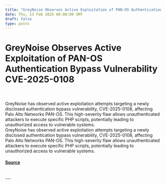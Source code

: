 ```yaml
---
title: "GreyNoise Observes Active Exploitation of PAN-OS Authentication Bypass Vulnerability CVE-2025-0108"
date: Thu, 13 Feb 2025 00:00:00 GMT
draft: false
type: posts
---
```

# GreyNoise Observes Active Exploitation of PAN-OS Authentication Bypass Vulnerability CVE-2025-0108

<br/>

<br/>
GreyNoise has observed active exploitation attempts targeting a newly disclosed authentication bypass vulnerability, CVE-2025-0108, affecting Palo Alto Networks PAN-OS. This high-severity flaw allows unauthenticated attackers to execute specific PHP scripts, potentially leading to unauthorized access to vulnerable systems.
<br/>
GreyNoise has observed active exploitation attempts targeting a newly disclosed authentication bypass vulnerability, CVE-2025-0108, affecting Palo Alto Networks PAN-OS. This high-severity flaw allows unauthenticated attackers to execute specific PHP scripts, potentially leading to unauthorized access to vulnerable systems.

#### [Source](https://www.greynoise.io/blog/greynoise-observes-active-exploitation-of-pan-os-authentication-bypass-vulnerability-cve-2025-0108)

<br/>
---
